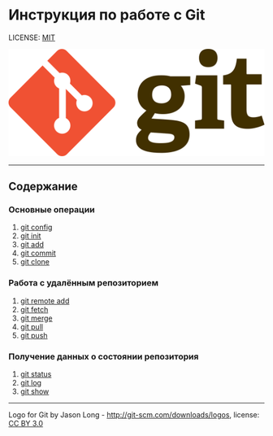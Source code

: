 # Инструкция по работе с Git

LICENSE: [MIT](./license.md)

![Изображение недоступно](./assets\gitlogo.png)

---

## Содержание
### Основные операции
1. [git config](./config.md)
2. [git init](./init.md)
3. [git add](./add.md)
4. [git commit](./commit.md)
5. [git clone](./cone.md)
### Работа с удалённым репозиторием
1. [git remote add](./remote_add.md)
2. [git fetch](./fetch.md)
3. [git merge](./merge.md)
4. [git pull](./pull.md)
5. [git push](./push.md)
### Получение данных о состоянии репозитория
1. [git status](./status.md)
2. [git log](./log.md)
3. [git show](./show.md)

---
Logo for Git by Jason Long - http://git-scm.com/downloads/logos, license: [CC BY 3.0](https://creativecommons.org/licenses/by/3.0/)